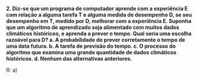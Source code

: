 **2. Diz-se que um programa de computador aprende com a experiência E com relação a alguma tarefa T e alguma medida de desempenho D, se seu desempenho em T, medido por D, melhorar com a experiência E. Suponha que um algoritmo de aprendizado seja alimentado com muitos dados climáticos históricos, e aprenda a prever o tempo. Qual seria uma escolha razoável para D?
    a. A probabilidade de prever corretamente o tempo de uma data futura.
    b. A tarefa de previsão do tempo.
    c. O processo do algoritmo que examina uma grande quantidade de dados climáticos históricos.
    d. Nenhum das alternativas anteriores.**
    
R: a)
